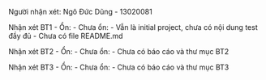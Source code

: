 Người nhận xét: Ngô Đức Dũng - 13020081

Nhận xét BT1
    - Ổn:
    - Chưa ổn:
        - Vẫn là initial project, chưa có nội dung test đầy đủ
        - Chưa có file README.md

Nhận xét BT2
    - Ổn:
    - Chưa ổn:
        - Chưa có báo cáo và thư mục BT2

Nhận xét BT3
    - Ổn:
    - Chưa ổn:
        - Chưa có báo cáo và thư mục BT3
